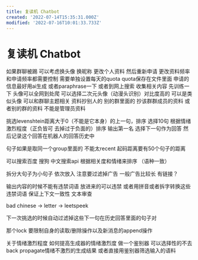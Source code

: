 ```yaml
---
title: 复读机 Chatbot
created: '2022-07-14T15:35:31.000Z'
modified: '2022-07-16T10:01:33.733Z'
---
```


# 复读机 Chatbot



如果群聊被踢 可以考虑换头像 换昵称 更改个人资料 然后重新申请 更改资料频率和申请频率都需要控制 需要单独设置每天的quota quota保存在文件里面 申请的信息最好用ai生成 或者paraphrase一下 或者到网上搜索 收集相关内容 先训练一下 头像可以全网到处爬 可以选择二次元头像（动漫头识别）对比度高的 可以是类似头像 可以和群聊主题相关 资料抄别人的 别的群里面的 抄该群群成员的资料 或者别的群的资料 不能是管理员资料

挑选levenshtein距离大于0（不能是它本身）的上一句，排序 选择10句 根据情绪激烈程度（正负皆可 去掉过于负面的）排序 输出第一名 选择下一句作为回答 然后记录这个回答在机器人的回答历史中

句子如果是取同一个group里面的 不能太recent 起码距离要有50个句子的距离

可以搜索百度 搜狗 中文搜索api 根据相关度和情绪来排序 （语种一致）

拆分大句子为小句子 依次放入 注意要过滤掉广告 一般广告比较长 有链接？

输出内容的时候不能有违禁词语 放进来的可以违禁 或者用拼音或者拆字转换这些违禁词语 保证上下文一致性 文本审查

bad chinese -> letter -> leetspeek

下一次挑选的时候自动过滤掉这些下一句在历史回答里面的句子对

那个lock 要限制自身的读取/删除操作以及新消息的append操作

关于情绪激烈程度 如何提高生成器的情绪激烈度 做一个鉴别器 可以选择性的不去back propagate情绪不激烈的生成结果 或者直接用鉴别器筛选输入的语料
